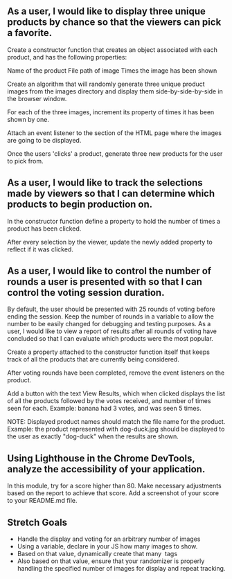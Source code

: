 ## As a user, I would like to display three unique products by chance so that the viewers can pick a favorite.

Create a constructor function that creates an object associated with each product, and has the following properties:

Name of the product
File path of image
Times the image has been shown

Create an algorithm that will randomly generate three unique product images from the images directory and display them side-by-side-by-side in the browser window.

For each of the three images, increment its property of times it has been shown by one.

Attach an event listener to the section of the HTML page where the images are going to be displayed.

Once the users 'clicks' a product, generate three new products for the user to pick from.

## As a user, I would like to track the selections made by viewers so that I can determine which products to begin production on.

In the constructor function define a property to hold the number of times a product has been clicked.

After every selection by the viewer, update the newly added property to reflect if it was clicked.

## As a user, I would like to control the number of rounds a user is presented with so that I can control the voting session duration.

By default, the user should be presented with 25 rounds of voting before ending the session.
Keep the number of rounds in a variable to allow the number to be easily changed for debugging and testing purposes.
As a user, I would like to view a report of results after all rounds of voting have concluded so that I can evaluate which products were the most popular.

Create a property attached to the constructor function itself that keeps track of all the products that are currently being considered.

After voting rounds have been completed, remove the event listeners on the product.

Add a button with the text View Results, which when clicked displays the list of all the products followed by the votes received, and number of times seen for each. Example: banana had 3 votes, and was seen 5 times.

NOTE: Displayed product names should match the file name for the product. Example: the product represented with dog-duck.jpg should be displayed to the user as exactly "dog-duck" when the results are shown.

## Using Lighthouse in the Chrome DevTools, analyze the accessibility of your application.

In this module, try for a score higher than 80. Make necessary adjustments based on the report to achieve that score.
Add a screenshot of your score to your README.md file.

## Stretch Goals

- Handle the display and voting for an arbitrary number of images
- Using a variable, declare in your JS how many images to show.
- Based on that value, dynamically create that many <img> tags
- Also based on that value, ensure that your randomizer is properly handling the specified number of images for display and repeat tracking.
